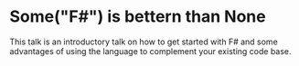 # Some("F#") is bettern than None #

This talk is an introductory talk on how to get started with F# and some advantages of using the language to complement your existing code base.
